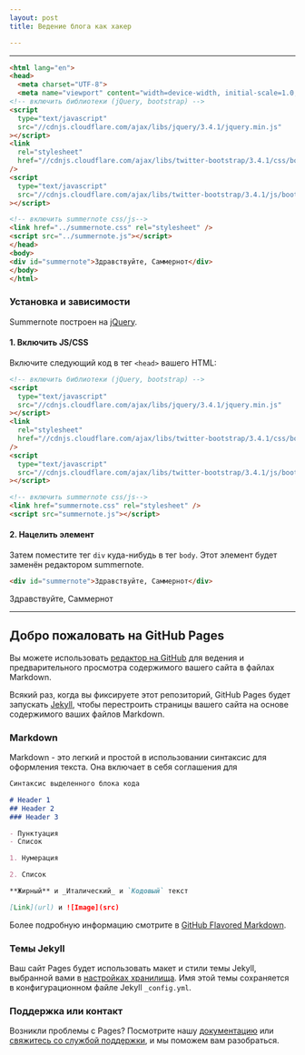 ```yaml
---
layout: post
title: Ведение блога как хакер

---
```

<hr>

```html
<html lang="en">
<head>
  <meta charset="UTF-8">
  <meta name="viewport" content="width=device-width, initial-scale=1.0, maximum-scale=1.0, user-scalable=no" />
<!-- включить библиотеки (jQuery, bootstrap) -->
<script
  type="text/javascript"
  src="//cdnjs.cloudflare.com/ajax/libs/jquery/3.4.1/jquery.min.js"
></script>
<link
  rel="stylesheet"
  href="//cdnjs.cloudflare.com/ajax/libs/twitter-bootstrap/3.4.1/css/bootstrap.min.css"
/>
<script
  type="text/javascript"
  src="//cdnjs.cloudflare.com/ajax/libs/twitter-bootstrap/3.4.1/js/bootstrap.min.js"
></script>

<!-- включить summernote css/js-->
<link href="../summernote.css" rel="stylesheet" />
<script src="../summernote.js"></script>
</head>
<body>
<div id="summernote">Здравствуйте, Саммернот</div>
</body>
</html>
```

### Установка и зависимости

Summernote построен на [jQuery](http://jquery.com/).

#### 1. Включить JS/CSS

Включите следующий код в тег `<head>` вашего HTML:

```html
<!-- включить библиотеки (jQuery, bootstrap) -->
<script
  type="text/javascript"
  src="//cdnjs.cloudflare.com/ajax/libs/jquery/3.4.1/jquery.min.js"
></script>
<link
  rel="stylesheet"
  href="//cdnjs.cloudflare.com/ajax/libs/twitter-bootstrap/3.4.1/css/bootstrap.min.css"
/>
<script
  type="text/javascript"
  src="//cdnjs.cloudflare.com/ajax/libs/twitter-bootstrap/3.4.1/js/bootstrap.min.js"
></script>

<!-- включить summernote css/js-->
<link href="summernote.css" rel="stylesheet" />
<script src="summernote.js"></script>
```

#### 2. Нацелить элемент

Затем поместите тег `div` куда-нибудь в тег `body`. Этот элемент будет заменён редактором summernote.

```html
<div id="summernote">Здравствуйте, Саммернот</div>
```
<div id="summernote">Здравствуйте, Саммернот</div><hr> 


## Добро пожаловать на GitHub Pages

Вы можете использовать [редактор на GitHub](https://github.com/warsan/summernote/edit/gh-pages/index.md) для ведения и предварительного просмотра содержимого вашего сайта в файлах Markdown.

Всякий раз, когда вы фиксируете этот репозиторий, GitHub Pages будет запускать [Jekyll](https://jekyllrb.com/), чтобы перестроить страницы вашего сайта на основе содержимого ваших файлов Markdown.

### Markdown

Markdown - это легкий и простой в использовании синтаксис для оформления текста. Она включает в себя соглашения для

```markdown
Синтаксис выделенного блока кода

# Header 1
## Header 2
### Header 3

- Пунктуация
- Список

1. Нумерация

2. Список

**Жирный** и _Италический_ и `Кодовый` текст

[Link](url) и ![Image](src)
```

Более подробную информацию смотрите в [GitHub Flavored Markdown](https://guides.github.com/features/mastering-markdown/).

### Темы Jekyll

Ваш сайт Pages будет использовать макет и стили темы Jekyll, выбранной вами в [настройках хранилища](https://github.com/warsan/summernote/settings/pages). Имя этой темы сохраняется в конфигурационном файле Jekyll `_config.yml`.

### Поддержка или контакт

Возникли проблемы с Pages? Посмотрите нашу [документацию](https://docs.github.com/categories/github-pages-basics/) или [свяжитесь со службой поддержки](https://support.github.com/contact), и мы поможем вам разобраться.
